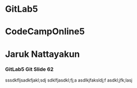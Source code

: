 # GitLab5  
# CodeCampOnline5  
# Jaruk  Nattayakun  
### GitLab5 Git Slide 62


sssdkfljsadkfjakl;sdj
sdklfjasdkl;fj;a
asdlkjfaksldj;f
asdkl;jfk;lasj